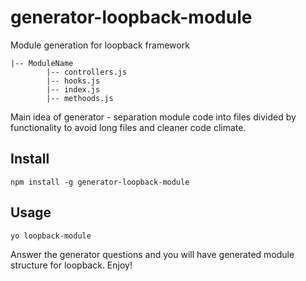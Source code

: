 # generator-loopback-module
Module generation for loopback framework
```
|-- ModuleName
        |-- controllers.js
        |-- hooks.js
        |-- index.js
        |-- methoods.js
```

Main idea of generator - separation module code into files divided by functionality to avoid 
long files and cleaner code climate. 

## Install

``` 
npm install -g generator-loopback-module
```

## Usage

```
yo loopback-module
```

Answer the generator questions and you will have 
generated module structure for loopback. Enjoy! 